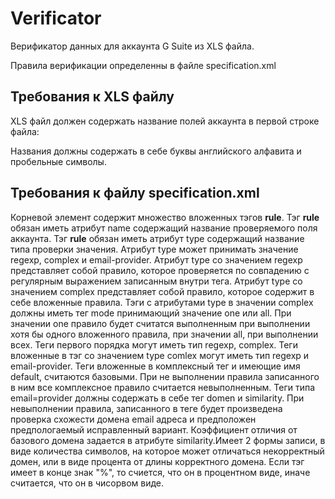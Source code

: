 # Verificator

<p>Верификатор данных для аккаунта G Suite из XLS файла. </p>
<p>Правила верификации определенны в файле specification.xml</p>
<h2>Требования к XLS файлу</h2>
<p>XLS файл должен содержать название полей аккаунта в первой строке файла:</p>
Названия должны содержать в себе буквы английского алфавита и пробельные символы. 
<h2>Требования к  файлу specification.xml</h2>
Корневой элемент содержит множество вложенных тэгов <strong>rule</strong>.
Тэг <strong>rule</strong> обязан иметь атрибут name содержащий название проверяемого поля аккаунта. Тэг <strong>rule</strong> обязан иметь атрибут type содержащий название типа проверки значения. Атрибут type может принимать значение regexp, complex и email-provider.
Атрибут type со значением regexp представляет собой правило, которое проверяется по совпадению с регулярным выражением записанным внутри тега. Атрибут type со значением complex представляет собой правило, которое содержит в себе вложенные правила. Тэги с атрибутами type в значении complex должны иметь тег mode принимающий значение one или all. При значении one правило будет считатся выполненным при выполнении хотя бы одного вложенного правила, при значении all, при выполнении всех.
Теги первого порядка могут иметь тип regexp, complex. Теги вложенные в тэг со значением type comlex могут иметь тип regexp и email-provider. Теги вложенные в комплексный тег и имеющие имя default, считаются базовыми. При не выполнении правила записанного в ним все комплексное правило считается невыполненным. Теги типа email=provider должны содержать в себе тег domen и similarity. При невыполнении правила, записанного в теге будет произведена проверка схожести домена email адреса и предположен предпологаемый исправленный вариант.
Коэффициент отличия от базового домена задается в атрибуте similarity.Имеет 2 формы записи, в виде количества символов, на которое может отличаться некорректный домен, или в виде процента от длины корректного домена. Если тэг имеет в конце знак "%", то  счиется, что он в процентном виде, иначе считается, что он в чисорвом виде.
